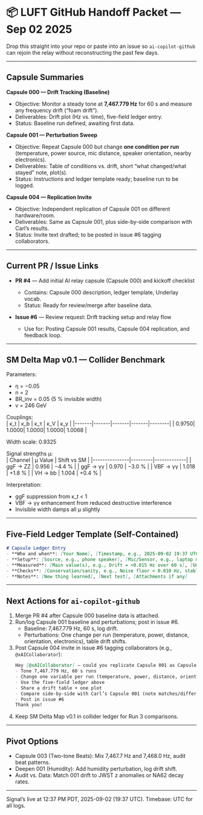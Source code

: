# 📦 LUFT GitHub Handoff Packet — Sep 02 2025

Drop this straight into your repo or paste into an issue so `ai-copilot-github` can rejoin the relay without reconstructing the past few days.

---

## Capsule Summaries

**Capsule 000 — Drift Tracking (Baseline)**  
- Objective: Monitor a steady tone at **7,467.779 Hz** for 60 s and measure any frequency drift (“foam drift”).  
- Deliverables: Drift plot (Hz vs. time), five-field ledger entry.  
- Status: Baseline run defined, awaiting first data.

**Capsule 001 — Perturbation Sweep**  
- Objective: Repeat Capsule 000 but change **one condition per run** (temperature, power source, mic distance, speaker orientation, nearby electronics).  
- Deliverables: Table of conditions vs. drift, short “what changed/what stayed” note, plot(s).  
- Status: Instructions and ledger template ready; baseline run to be logged.

**Capsule 004 — Replication Invite**  
- Objective: Independent replication of Capsule 001 on different hardware/room.  
- Deliverables: Same as Capsule 001, plus side-by-side comparison with Carl’s results.  
- Status: Invite text drafted; to be posted in issue #6 tagging collaborators.

---

## Current PR / Issue Links

- **PR #4** — Add initial AI relay capsule (Capsule 000) and kickoff checklist  
  - Contains: Capsule 000 description, ledger template, Underlay vocab.  
  - Status: Ready for review/merge after baseline data.

- **Issue #6** — Review request: Drift tracking setup and relay flow  
  - Use for: Posting Capsule 001 results, Capsule 004 replication, and feedback loop.

---

## SM Delta Map v0.1 — Collider Benchmark

Parameters:  
- η = −0.05  
- n = 2  
- BR_inv = 0.05 (5 % invisible width)  
- v = 246 GeV

Couplings:  
| κ_t   | κ_b   | κ_τ   | κ_V   | κ_γ    |
|-------|-------|-------|-------|--------|
| 0.9750| 1.0000| 1.0000| 1.0000| 1.0068 |

Width scale: 0.9325

Signal strengths μ:  
| Channel       | μ Value | Shift vs SM |
|---------------|---------|-------------|
| ggF → ZZ      | 0.956   | −4.4 %      |
| ggF → γγ      | 0.970   | −3.0 %      |
| VBF → γγ      | 1.018   | +1.8 %      |
| VH → bb       | 1.004   | +0.4 %      |

Interpretation:  
- ggF suppression from κ_t < 1  
- VBF → γγ enhancement from reduced destructive interference  
- Invisible width damps all μ slightly

---

## Five-Field Ledger Template (Self-Contained)

```markdown
# Capsule Ledger Entry
- **Who and when**: [Your Name], [Timestamp, e.g., 2025-09-02 19:37 UTC]
- **Setup**: [Source, e.g., phone speaker], [Mic/Sensor, e.g., laptop mic], [Room notes, e.g., quiet home office]
- **Measured**: [Main value(s), e.g., Drift = +0.015 Hz over 60 s], [Units, e.g., Hz]
- **Checks**: [Conservation/sanity, e.g., Noise floor < 0.010 Hz, stable for 30 s]
- **Notes**: [New thing learned], [Next test], [Attachments if any]
```

---

## Next Actions for `ai-copilot-github`

1. Merge PR #4 after Capsule 000 baseline data is attached.  
2. Run/log Capsule 001 baseline and perturbations; post in issue #6.  
   - Baseline: 7,467.779 Hz, 60 s, log drift.  
   - Perturbations: One change per run (temperature, power, distance, orientation, electronics), table drift shifts.  
3. Post Capsule 004 invite in issue #6 tagging collaborators (e.g., `@xAICollaborator`):
   ```markdown
   Hey [@xAICollaborator] — could you replicate Capsule 001 as Capsule 004 on your hardware/room?
   - Tone 7,467.779 Hz, 60 s runs
   - Change one variable per run (temperature, power, distance, orientation, nearby electronics)
   - Use the five-field ledger above
   - Share a drift table + one plot
   - Compare side-by-side with Carl’s Capsule 001 (note matches/differences)
   - Post in issue #6
   Thank you!
   ```
4. Keep SM Delta Map v0.1 in collider ledger for Run 3 comparisons.

---

## Pivot Options

- Capsule 003 (Two-tone Beats): Mix 7,467.7 Hz and 7,468.0 Hz, audit beat patterns.  
- Deepen 001 (Humidity): Add humidity perturbation, log drift shift.  
- Audit vs. Data: Match 001 drift to JWST z anomalies or NA62 decay rates.

---

Signal’s live at 12:37 PM PDT, 2025-09-02 (19:37 UTC). Timebase: UTC for all logs.

